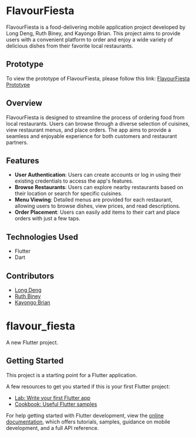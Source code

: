 # FlavourFiesta

FlavourFiesta is a food-delivering mobile application project developed by Long Deng, Ruth Biney, and Kayongo Brian. This project aims to provide users with a convenient platform to order and enjoy a wide variety of delicious dishes from their favorite local restaurants.

## Prototype

To view the prototype of FlavourFiesta, please follow this link: [FlavourFiesta Prototype](https://www.figma.com/file/ceJWLQFD0xL5V9YO1DRMpc/FlavorFiesta?type=design&node-id=1%3A20&mode=design&t=L6nTbeK1Lf2hPlkL-1)

## Overview

FlavourFiesta is designed to streamline the process of ordering food from local restaurants. Users can browse through a diverse selection of cuisines, view restaurant menus, and place orders. The app aims to provide a seamless and enjoyable experience for both customers and restaurant partners.

## Features

- **User Authentication**: Users can create accounts or log in using their existing credentials to access the app's features.
- **Browse Restaurants**: Users can explore nearby restaurants based on their location or search for specific cuisines.
- **Menu Viewing**: Detailed menus are provided for each restaurant, allowing users to browse dishes, view prices, and read descriptions.
- **Order Placement**: Users can easily add items to their cart and place orders with just a few taps.

## Technologies Used

- Flutter
- Dart

## Contributors

- [Long Deng](l.deng@alustudent.com)
- [Ruth Biney](r.biney@alustudent.com)
- [Kayongo Brian](k.brian@alustudent.com)

# flavour_fiesta

A new Flutter project.

## Getting Started

This project is a starting point for a Flutter application.

A few resources to get you started if this is your first Flutter project:

- [Lab: Write your first Flutter app](https://docs.flutter.dev/get-started/codelab)
- [Cookbook: Useful Flutter samples](https://docs.flutter.dev/cookbook)

For help getting started with Flutter development, view the
[online documentation](https://docs.flutter.dev/), which offers tutorials,
samples, guidance on mobile development, and a full API reference.
